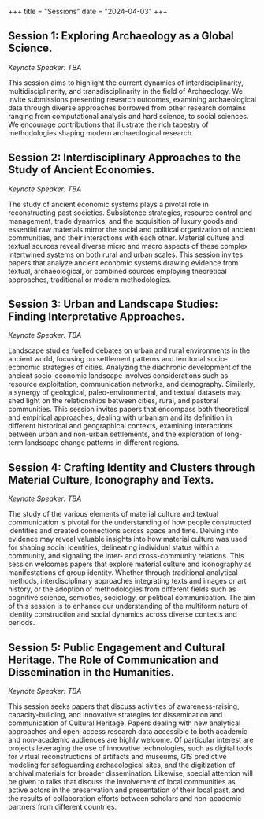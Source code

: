 +++
title = "Sessions"
date = "2024-04-03"
+++

## Session 1: Exploring Archaeology as a Global Science.
_Keynote Speaker: TBA_

This session aims to highlight the current dynamics of interdisciplinarity, multidisciplinarity, and transdisciplinarity in the field of Archaeology. We invite submissions presenting research outcomes, examining archaeological data through diverse  approaches borrowed from other research domains ranging from computational analysis and hard science, to social sciences. We encourage contributions that illustrate the rich tapestry of methodologies shaping modern archaeological research.

## Session 2: Interdisciplinary Approaches to the Study of Ancient Economies.
_Keynote Speaker: TBA_

The study of ancient economic systems plays a pivotal role in reconstructing past societies. Subsistence strategies, resource control and management, trade dynamics, and the acquisition of luxury goods and essential raw materials mirror the social and political organization of ancient communities, and their interactions with each other. Material culture and textual sources reveal diverse micro and macro aspects of these complex intertwined systems on both rural and urban scales. This session invites papers that analyze ancient economic systems drawing evidence from textual, archaeological, or combined sources employing theoretical approaches,  traditional or modern methodologies.

## Session 3: Urban and Landscape Studies: Finding Interpretative Approaches. 
_Keynote Speaker: TBA_

Landscape studies fuelled debates on urban and rural environments in the ancient world, focusing on settlement patterns and territorial socio-economic strategies of cities. Analyzing the diachronic development of the ancient socio-economic landscape involves considerations such as resource exploitation, communication networks, and demography. Similarly, a synergy of geological, paleo-environmental, and textual datasets may shed light on the relationships between cities, rural, and pastoral communities. This session invites papers that encompass both theoretical and empirical approaches, dealing with urbanism and its definition in different historical and geographical contexts, examining interactions between urban and non-urban settlements, and the exploration of long-term landscape change patterns in different regions.

## Session 4: Crafting Identity and Clusters through Material Culture, Iconography and Texts. 
_Keynote Speaker: TBA_

The study of the various elements of material culture and textual communication is pivotal for the understanding of how people constructed identities and created connections across space and time. Delving into evidence may reveal valuable insights into how material culture was used for shaping social identities, delineating individual status within a community, and signaling the inter- and cross-community relations. This session welcomes papers that explore material culture and iconography as manifestations of group identity. Whether through traditional analytical methods, interdisciplinary approaches integrating texts and images or art history, or the adoption of methodologies from different fields such as cognitive science, semiotics, sociology, or political communication. The aim of this session is to enhance our understanding of the multiform nature of identity construction and social dynamics across diverse contexts and periods.

## Session 5: Public Engagement and Cultural Heritage. The Role of Communication and Dissemination in the Humanities.
_Keynote Speaker: TBA_

This session seeks papers that discuss activities of awareness-raising, capacity-building, and innovative strategies for dissemination and communication of Cultural Heritage. Papers dealing with new analytical approaches and open-access research data accessible to both academic and non-academic audiences are highly welcome. Of particular interest are projects leveraging the use of innovative technologies, such as digital tools for virtual reconstructions of artifacts and museums, GIS predictive modeling for safeguarding archaeological sites, and the digitization of archival materials for broader dissemination. 
Likewise, special attention will be given to talks that discuss the involvement of local communities as active actors in the preservation and presentation of their local past, and the results of collaboration efforts between scholars and non-academic partners from different countries. 
